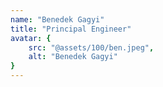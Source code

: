 ```yaml
---
name: "Benedek Gagyi"
title: "Principal Engineer"
avatar: {
    src: "@assets/100/ben.jpeg",
    alt: "Benedek Gagyi"
}
---
```


